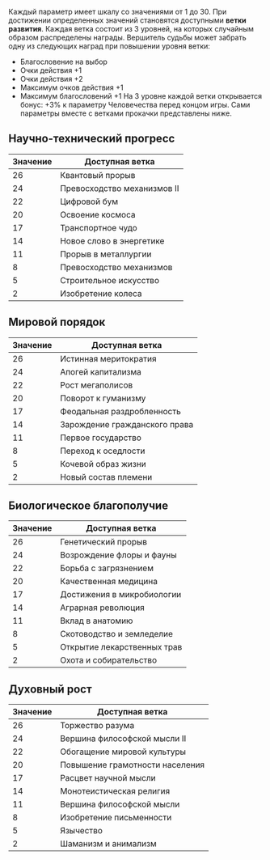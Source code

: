 Каждый параметр имеет шкалу со значениями от 1 до 30. При достижении определенных значений становятся доступными **ветки развития**. Каждая ветка состоит из 3 уровней, на которых случайным образом распределены награды. Вершитель судьбы может забрать одну из следующих наград при повышении уровня ветки:
- Благословение на выбор
- Очки действия +1
- Очки действия +2
- Максимум очков действия +1
- Максимум благословений +1
На 3 уровне каждой ветки открывается бонус: +3% к параметру Человечества перед концом игры. Сами параметры вместе с ветками прокачки представлены ниже.
## Научно-технический прогресс

| Значение | Доступная ветка |
| --- | --- |
| 26 | Квантовый прорыв |
| 24 | Превосходство механизмов II |
| 22 | Цифровой бум |
| 20 | Освоение космоса |
| 17 | Транспортное чудо |
| 14 | Новое слово в энергетике |
| 11 | Прорыв в металлургии |
| 8 | Превосходство механизмов |
| 5 | Строительное искусство |
| 2 | Изобретение колеса |
## Мировой порядок

| Значение | Доступная ветка |
| --- | --- |
| 26 | Истинная меритократия |
| 24 | Апогей капитализма |
| 22 | Рост мегаполисов |
| 20 | Поворот к гуманизму |
| 17 | Феодальная раздробленность |
| 14 | Зарождение гражданского права |
| 11 | Первое государство |
| 8 | Переход к оседлости |
| 5 | Кочевой образ жизни |
| 2 | Новый состав племени |
## Биологическое благополучие

| Значение | Доступная ветка |
| --- | --- |
| 26 | Генетический прорыв |
| 24 | Возрождение флоры и фауны |
| 22 | Борьба с загрязнением |
| 20 | Качественная медицина |
| 17 | Достижения в микробиологии |
| 14 | Аграрная революция |
| 11 | Вклад в анатомию |
| 8 | Скотоводство и земледелие |
| 5 | Открытие лекарственных трав |
| 2 | Охота и собирательство |
## Духовный рост

| Значение | Доступная ветка |
| --- | --- |
| 26 | Торжество разума |
| 24 | Вершина философской мысли II |
| 22 | Обогащение мировой культуры |
| 20 | Повышение грамотности населения |
| 17 | Расцвет научной мысли |
| 14 | Монотеистическая религия |
| 11 | Вершина философской мысли |
| 8 | Изобретение письменности |
| 5 | Язычество |
| 2 | Шаманизм и анимализм |


